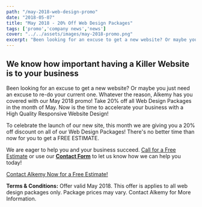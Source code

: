 ```yaml
---
path: "/may-2018-web-design-promo"
date: "2018-05-07"
title: "May 2018 - 20% Off Web Design Packages"
tags: ['promo','company news','news']
cover: "../../assets/images/may-2018-promo.png"
excerpt: "Been looking for an excuse to get a new website? Or maybe you just need an excuse to re-do your current one. Whatever the reason, Alkemy has you covered with our May 2018 promo!"
---
```


<div class="row">
<div class="col-12 my-5">
<h2 class="display-4">We know how important having a Killer Website is to your business</h2>
<p class="lead">Been looking for an excuse to get a new website? Or maybe you just need an excuse to re-do your current one. Whatever the reason, Alkemy has you covered with our May 2018 promo! Take 20% off all Web Design Packages in the month of May. Now is the time to accelerate your business with a High Quality Responsive Website Design!</p>
<p class="lead">To celebrate the launch of our new site, this month we are giving you a 20% off discount on all of our Web Design Packages! There's no better time than now for you to get a FREE ESTIMATE.</p>
<p class="lead">We are eager to help you and your business succeed. <a href="tel:8774255369">Call for a Free Estimate</a> or use our <a href="/contact-alkemy/#contact-form"><strong>Contact Form</strong></a> to let us know how we can help you today!</p>
<a href="/contact-alkemy/" class="btn btn-success btn-lg my-5">Contact Alkemy Now for a Free Estimate!</a>

</div>
</div>
<p class="small"><strong>Terms &amp; Conditions:</strong>
Offer valid May 2018. This offer is applies to all web design packages only. Package prices may vary. Contact Alkemy for More Information.
